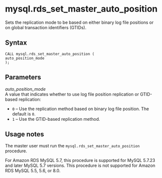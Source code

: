 # mysql\.rds\_set\_master\_auto\_position<a name="mysql_rds_set_master_auto_position"></a>

Sets the replication mode to be based on either binary log file positions or on global transaction identifiers \(GTIDs\)\.

## Syntax<a name="mysql_rds_set_master_auto_position-syntax"></a>

```
CALL mysql.rds_set_master_auto_position (
auto_position_mode
);
```

## Parameters<a name="mysql_rds_set_master_auto_position-parameters"></a>

 *auto\_position\_mode*   
A value that indicates whether to use log file position replication or GTID\-based replication:  
+ `0` – Use the replication method based on binary log file position\. The default is `0`\.
+ `1` – Use the GTID\-based replication method\.

## Usage notes<a name="mysql_rds_set_master_auto_position-usage-notes"></a>

The master user must run the `mysql.rds_set_master_auto_position` procedure\.

For Amazon RDS MySQL 5\.7, this procedure is supported for MySQL 5\.7\.23 and later MySQL 5\.7 versions\. This procedure is not supported for Amazon RDS MySQL 5\.5, 5\.6, or 8\.0\.
